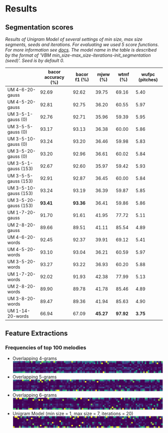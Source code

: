 # Results

## Segmentation scores

*Results of Unigram Model of several settings of min size, max size segments, seeds and iterations. For evaluating we used 5 score functions. For more information see [docs](./README.md#score-functions). The model name in the table is described by the format of 'VBM min_size-max_size-iterations-init_segmentation (seed)'. Seed is by default 0.*

|                        | **bacor accuracy (%)** | **bacor f1 (%)** | **mjww (%)** | **wtmf (%)** | **wufpc (pitches)** |
|------------------------|------------------------|------------------|--------------|--------------|---------------------|
| UM 4-6-20-gauss        | 92.69                  | 92.62            | 39.75        | 69.16        | 5.40                |
| UM 4-5-20-gauss        | 92.81                  | 92.75            | 36.20        | 60.55        | 5.97                |
| UM 3-5-1-gauss (0)     | 92.76                  | 92.71            | 35.96        | 59.39        | 5.95                |
| UM 3-5-5-gauss (0)     | 93.17                  | 93.13            | 36.38        | 60.00        | 5.86                |
| UM 3-5-10-gauss (0)    | 93.24                  | 93.20            | 36.46        | 59.98        | 5.83                |
| UM 3-5-20-gauss (0)    | 93.20                  | 92.96            | 36.61        | 60.02        | 5.84                |
| UM 3-5-1-gauss (153)   | 92.67                  | 92.60            | 35.97        | 59.42        | 5.93                |
| UM 3-5-5-gauss (153)   | 92.91                  | 92.87            | 36.45        | 60.00        | 5.84                |
| UM 3-5-10-gauss (153)  | 93.24                  | 93.19            | 36.39        | 59.87        | 5.85                |
| UM 3-5-20-gauss (153)  | **93.41**              | **93.36**        | 36.41        | 59.86        | 5.86                |
| UM 1-7-20-gauss        | 91.70                  | 91.61            | 41.95        | 77.72        | 5.11                |
| UM 2-8-20-gauss        | 89.66                  | 89.51            | 41.11        | 85.54        | 4.89                |
| UM 4-6-20-words        | 92.45                  | 92.37            | 39.91        | 69.12        | 5.41                |
| UM 4-5-20-words        | 93.10                  | 93.04            | 36.21        | 60.59        | 5.97                |
| UM 3-5-20-words        | 93.27                  | 93.22            | 36.93        | 60.20        | 5.88                |
| UM 1-7-20-words        | 92.02                  | 91.93            | 42.38        | 77.99        | 5.13                |
| UM 2-8-20-words        | 89.90                  | 89.78            | 41.78        | 85.46        | 4.89                |
| UM 3-8-20-words        | 89.47                  | 89.36            | 41.94        | 85.63        | 4.90                |
| UM 1-14-20-words       | 66.94                  | 67.09            | **45.27**    | **97.92**    | **3.75**            |



## Feature Extractions

### Frequencies of top 100 melodies

- Overlapping 4-grams
    ![top 4grams frequencies](./data_analysis/melody_mode_frequencies/4grams.png)
- Overlapping 5-grams
    ![top 5grams frequencies](./data_analysis/melody_mode_frequencies/5grams.png)
- Overlapping 6-grams
    ![top 6grams frequencies](./data_analysis/melody_mode_frequencies/6grams.png)
- Unigram Model (min size = 1, max size = 7, iterations = 20)
    ![top UM frequencies](./data_analysis/melody_mode_frequencies/um.png)
